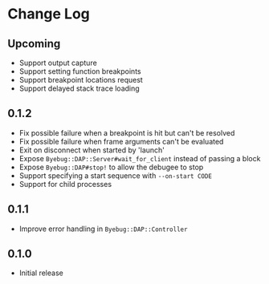 # Change Log

## Upcoming

- Support output capture
- Support setting function breakpoints
- Support breakpoint locations request
- Support delayed stack trace loading

## 0.1.2

- Fix possible failure when a breakpoint is hit but can't be resolved
- Fix possible failure when frame arguments can't be evaluated
- Exit on disconnect when started by 'launch'
- Expose `Byebug::DAP::Server#wait_for_client` instead of passing a block
- Expose `Byebug::DAP#stop!` to allow the debugee to stop
- Support specifying a start sequence with `--on-start CODE`
- Support for child processes

## 0.1.1

- Improve error handling in `Byebug::DAP::Controller`

## 0.1.0

- Initial release
